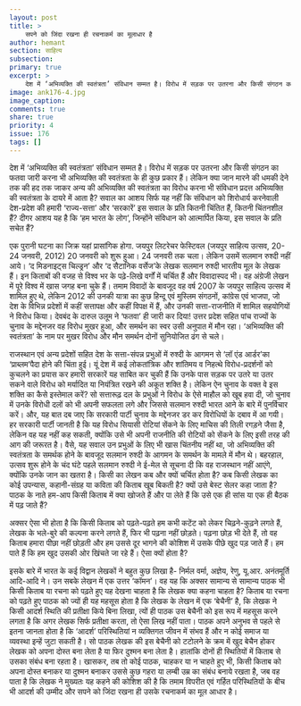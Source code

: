 ```yaml
---
layout: post
title: >
    सपने को जिंदा रखना ही रचनाकर्म का मूलाधार है
author: hemant
section: साहित्य
subsection:
primary: true
excerpt: >
    देश में ‘अभिव्यक्ति की स्वतंत्रता’ संविधान सम्मत है। विरोध में सड़क पर उतरना और किसी संगठन का फतवा जारी करना भी अभिव्यक्ति की स्वतंत्रता के ही कुछ प्रकार हैं। लेकिन क्या जान मारने की धमकी देने तक की हद तक जाकर अन्य की अभिव्यक्ति की स्वतंत्रता का विरोध करना ...
image: ank176-4.jpg
image_caption: 
comments: true
share: true
priority: 4
issue: 176
tags: []
---
```


देश में ‘अभिव्यक्ति की स्वतंत्रता’ संविधान सम्मत है। विरोध में सड़क पर उतरना और किसी संगठन का फतवा जारी करना भी अभिव्यक्ति की स्वतंत्रता के ही कुछ प्रकार हैं। लेकिन क्या जान मारने की धमकी देने तक की हद तक जाकर अन्य की अभिव्यक्ति की स्वतंत्रता का विरोध करना भी संविधान प्रदत्त अभिव्यक्ति की स्वतंत्रता के दायरे में आता है? सवाल का आशय सिर्फ यह नहीं कि संविधान को शिरोधार्य करनेवाली देश-प्रदेश की हमारी ‘राज्य-सत्ता’ और ‘सरकारें’ इस सवाल के प्रति कितनी चिंतित हैं, कितनी चिंतनशील हैं? दीगर आशय यह है कि ‘हम भारत के लोग’, जिन्होंने संविधान को आत्मार्पित किया, इस सवाल के प्रति सचेत हैं?

एक पुरानी घटना का जिक्र यहां प्रासांगिक होगा. जयपुर लिटरेचर फेस्टिवल (जयपुर साहित्य उत्सव, 20-24 जनवरी, 2012) 20 जनवरी को शुरू हुआ। 24 जनवरी तक चला। लेकिन उसमें सलमान रुश्दी नहीं आये। ‘द मिडनाइट्स चिल्ड्रन’ और ‘द सैटानिक वर्सेज’के लेखक सलमान रुश्दी भारतीय मूल के लेखक हैं। इन किताबों की वजह से विश्व भर के पढ़े-लिखे वर्गों में चर्चित हैं और विवादास्पद भी। वह अंग्रेजी लेखन में पूरे विश्व में खास जगह बना चुके हैं। तमाम विवादों के बावजूद वह वर्ष 2007 के जयपुर साहित्य उत्सव में शामिल हुए थे, लेकिन 2012 की उनकी यात्रा का कुछ हिन्दू एवं मुस्लिम संगठनों, कांग्रेस एवं भाजपा, जो देश के विभिन्न प्रदेशों में कहीं सत्तापक्ष और कहीं विपक्ष में हैं, और उनकी सत्ता-राजनीति में शामिल सहयोगियों ने विरोध किया। देवबंद के दारुल उलूम ने ‘फतवा’ ही जारी कर दिया! उत्तर प्रदेश सहित पांच राज्यों के चुनाव के मद्देनजर वह विरोध मुखर हुआ, और समर्थन का स्वर उसी अनुपात में मौन रहा। ‘अभिव्यक्ति की स्वतंत्रता’ के नाम पर मुखर विरोध और मौन समर्थन दोनों सुनियोजित ढंग से चले।

राजस्थान एवं अन्य प्रदेशों सहित देश के सत्ता-संपन्न प्रभुओं में रुश्दी के आगमन से ‘लॉ एंड आर्डर’का ‘प्राब्लम’पैदा होने की चिंता हुई। यूं देश में कई लोकतांत्रिक और शांतिमय व निहत्थे विरोध-प्रदर्शनों को कुचलने का प्रयास कर हमारी सरकारें यह साबित कर चुकी हैं कि उनके पास सड़क पर उतरे या उतर सकने वाले विरोध को मर्यादित या नियंत्रित रखने की अकूत शक्ति है। लेकिन ऐन चुनाव के वक्त वे इस शक्ति का कैसे इस्तेमाल करें? सो सत्तारूढ़ दल के प्रभुओं ने विरोध के ऐसे माहौल को खूब हवा दी, जो चुनाव में उनके विरोधी दलों को भी अपनी सफलता लगे और जिससे सलमान रुश्दी भारत आने के बारे में पुनर्विचार करें। और, यह बात दब जाए कि सरकारी पार्टी चुनाव के मद्देनजर डर कर विरोधियों के दबाव में आ गयी।
हर सरकारी पार्टी जानती है कि यह विरोध सियासी रोटियां सेंकने के लिए माचिस की तिली रगड़ने जैसा है, लेकिन वह यह नहीं कह सकती, क्योंकि उसे भी अपनी राजनीति की रोटियों को सेंकने के लिए इसी तरह की आग की जरूरत है। वैसे, यह सवाल उन प्रभुओं के लिए भी खास चिंतनीय नहीं था, जो अभिव्यक्ति की स्वतंत्रता के समर्थक होने के बावजूद सलमान रुश्दी के आगमन के समर्थन के मामले में मौन थे। बहरहाल, उत्सव शुरू होने के चंद घंटे पहले सलमान रुश्दी ने ई-मेल से सूचना दी कि वह राजस्थान नहीं आएंगे, क्योंकि उनके जान का खतरा है।
किसी का लेखन कब और क्यों चर्चित होता है? कब किसी लेखक का कोई उपन्यास, कहानी-संग्रह या कविता की किताब खूब बिकती है? क्यों उसे बेस्ट सेलर कहा जाता है? पाठक के नाते हम-आप किसी किताब में क्या खोजते हैं और पा लेते हैं कि उसे एक ही सांस या एक ही बैठक में पढ़ जाते हैं?

अक्सर ऐसा भी होता है कि किसी किताब को पढ़ते-पढ़ते हम कभी कटेंट को लेकर चिढ़ने-कुढ़ने लगते हैं, लेखक के भले-बुरे की कल्पना करने लगते हैं, फिर भी पढ़ना नहीं छोड़ते। पढ़ना छोड़ भी देते हैं, तो वह किताब हमारा पीछा नहीं छोड़ती और हम उससे दूर भागने की कोशिश में उसके पीछे खुद पड़ जाते हैं। हम पाते हैं कि हम खुद उसकी ओर खिंचते जा रहे हैं। ऐसा क्यों होता है?

इसके बारे में भारत के कई विद्वान लेखकों ने बहुत कुछ लिखा है- निर्मल वर्मा, अज्ञेय, रेणु, यू.आर. अनंतमूर्ति आदि-आदि ने। उन सबके लेखन में एक उत्तर ‘कॉमन’। वह यह कि अक्सर सामान्य से सामान्य पाठक भी किसी किताब या रचना को पढ़ते हुए यह देखना चाहता है कि लेखक क्या कहना चाहता है? किताब या रचना को पढ़ते हुए पाठक को ज्यों ही यह महसूस होता है कि लेखक के लेखन में एक ‘बेचैनी’ है, कि लेखक ने किसी आदर्श स्थिति की प्रतीक्षा किये बिना लिखा, त्यों ही पाठक उस बेचैनी को इस रूप में महसूस करने लगता है कि अगर लेखक सिर्फ प्रतीक्षा करता, तो ऐसा लिख नहीं पाता। पाठक अपने अनुभव से पहले से इतना जानता होता है कि ‘आदर्श’ परिस्थितियां न व्यक्तिगत जीवन में संभव हैं और न कोई समाज या व्यवस्था इन्हें जुटा सकती है। सो पाठक लेखक की इस बेचैनी को टटोलने के क्रम में खुद बेचैन होकर लेखक को अपना दोस्त बना लेता है या फिर दुश्मन बना लेता है। हालांकि दोनों ही स्थितियों में किताब से उसका संबंध बना रहता है। खासकर, तब तो कोई पाठक, चाहकर या न चाहते हुए भी, किसी किताब को अपना दोस्त बनाकर या दुश्मन बनाकर उससे कुछ गहरा या लम्बी उम्र का संबंध बनाये रखता है, जब वह पाता है कि लेखक ने मुख्यतः यह कहने की कोशिश की है कि तमाम विपरीत एवं गर्हित परिस्थितियों के बीच भी आदर्श की उम्मीद और सपने को जिंदा रखना ही उसके रचनाकर्म का मूल आधार है।  